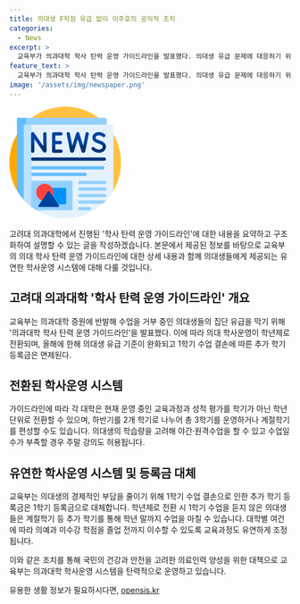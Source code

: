 ```yaml
---
title: 의대생 F학점 유급 없이 이주호의 공익적 조치
categories:
  - News
excerpt: >
  교육부가 의과대학 학사 탄력 운영 가이드라인을 발표했다. 의대생 유급 문제에 대응하기 위해 학년제 전환과 결손 보충을 위한 다양한 조치들이 포함돼 있으며, 학년제 전환을 통해 추가 학기로 수업을 보충하거나 학년 말까지 수업을 마칠 수 있도록 했다. 또한, 의대생의 학습량을 고려해 야간·주말 수업 및 원격수업을 허용하고, 1학기 수업 결손으로 인한 등록금을 대체하는 등 경제적 부담을 완화하는 내용도 포함돼 있다. 이에 대한 상세한 내용과 유급을 막기 위한 조치들이 담겨 있으며, 의과대학에 대한 국가시험 추가 실시 등의 방안도 검토 중이다.
feature_text: >
  교육부가 의과대학 학사 탄력 운영 가이드라인을 발표했다. 의대생 유급 문제에 대응하기 위해 학년제 전환과 결손 보충을 위한 다양한 조치들이 포함돼 있으며, 학년제 전환을 통해 추가 학기로 수업을 보충하거나 학년 말까지 수업을 마칠 수 있도록 했다. 또한, 의대생의 학습량을 고려해 야간·주말 수업 및 원격수업을 허용하고, 1학기 수업 결손으로 인한 등록금을 대체하는 등 경제적 부담을 완화하는 내용도 포함돼 있다. 이에 대한 상세한 내용과 유급을 막기 위한 조치들이 담겨 있으며, 의과대학에 대한 국가시험 추가 실시 등의 방안도 검토 중이다.
image: '/assets/img/newspaper.png'
---
```


<p><img src="/assets/img/newspaper.png" alt="kimp 속보" /></p>

<p>고려대 의과대학에서 진행된 '학사 탄력 운영 가이드라인'에 대한 내용을 요약하고 구조화하여 설명할 수 있는 글을 작성하겠습니다. 본문에서 제공된 정보를 바탕으로 교육부의 의대 학사 탄력 운영 가이드라인에 대한 상세 내용과 함께 의대생들에게 제공되는 유연한 학사운영 시스템에 대해 다룰 것입니다.</p>

<h2 data-ke-size="size26">고려대 의과대학 '학사 탄력 운영 가이드라인' 개요</h2>

<p>교육부는 의과대학 증원에 반발해 수업을 거부 중인 의대생들의 집단 유급을 막기 위해 '의과대학 학사 탄력 운영 가이드라인'을 발표했다. 이에 따라 의대 학사운영이 학년제로 전환되며, 올해에 한해 의대생 유급 기준이 완화되고 1학기 수업 결손에 따른 추가 학기 등록금은 면제된다.</p>

<h2 data-ke-size="size26">전환된 학사운영 시스템</h2>

<p>가이드라인에 따라 각 대학은 현재 운영 중인 교육과정과 성적 평가를 학기가 아닌 학년 단위로 전환할 수 있으며, 하반기를 2개 학기로 나누어 총 3학기를 운영하거나 계절학기를 편성할 수도 있습니다. 의대생의 학습량을 고려해 야간·원격수업을 할 수 있고 수업일수가 부족할 경우 주말 강의도 허용됩니다.</p>

<h2 data-ke-size="size26">유연한 학사운영 시스템 및 등록금 대체</h2>

<p>교육부는 의대생의 경제적인 부담을 줄이기 위해 1학기 수업 결손으로 인한 추가 학기 등록금은 1학기 등록금으로 대체합니다. 학년제로 전환 시 1학기 수업을 듣지 않은 의대생들은 계절학기 등 추가 학기를 통해 학년 말까지 수업을 마칠 수 있습니다. 대학별 여건에 따라 의예과 미수강 학점을 졸업 전까지 이수할 수 있도록 교육과정도 유연하게 조정됩니다.</p>

<p>이와 같은 조치를 통해 국민의 건강과 안전을 고려한 의료인력 양성을 위한 대책으로 교육부는 의과대학 학사운영 시스템을 탄력적으로 운영하고 있습니다.</p>
유용한 생활 정보가 필요하시다면, <a href="https://opensis.kr" rel="dofollow">opensis.kr</a>


